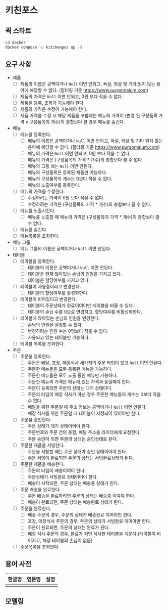 # 키친포스

## 퀵 스타트

```sh
cd docker
docker compose -p kitchenpos up -d
```

## 요구 사항

- 제품
  - [ ] 제품의 이름은 공백이거나 `Null` 이면 안되고, 욕설, 외설 및 기타 원치 않는 용어에 해당할 수 없다. (필터링 기준 https://www.purgomalum.com)
  - [ ] 제품의 가격은 `Null` 이면 안되고, 0원 보다 작을 수 없다.
  - [ ] 제품을 등록, 조회가 가능해야 한다.
  - [ ] 제품의 가격은 수정이 가능해야 한다.
  - [ ] 제품 가격을 수정 시 해당 제품을 포함하는 메뉴의 가격이 (변경 된 구성품목 가격 x 구성품목의 개수)의 총합보다 클 경우 메뉴를 숨긴다.
- 메뉴
  - [ ] 메뉴를 등록한다.
    - [ ] 메뉴의 이름은 공백이거나 `Null` 이면 안되고, 욕설, 외설 및 기타 원치 않는 용어에 해당할 수 없다. (필터링 기준 https://www.purgomalum.com)
    - [ ] 메뉴의 가격은 `Null` 이면 안되고, 0원 보다 작을 수 없다.
    - [ ] 메뉴의 가격은 (구성품목의 가격 * 개수)의 총합보다 클 수 없다.
    - [ ] 메뉴의 그룹 Id는 `Null` 이면 안된다.
    - [ ] 메뉴의 구성품목은 등록된 제품만 가능하다.
    - [ ] 메뉴의 구성품목의 개수는 0보다 작을 수 없다.
    - [ ] 메뉴의 노출여부를 등록한다.
  - [ ] 메뉴의 가격을 수정한다.
    - [ ] 수정하려는 가격이 0원 보다 작을 수 없다.
    - [ ] 수정하려는 가격은 (구성품목의 가격 * 개수)의 총합보다 클 수 없다.
  - [ ] 메뉴를 노출시킨다.
    - [ ] 메뉴를 노출할 때 메뉴의 가격은 (구성품목의 가격 * 개수)의 총합보다 클 수 없다.
  - [ ] 메뉴를 숨긴다.
  - [ ] 메뉴목록을 조회한다.
- 메뉴 그룹
  - [ ] 메뉴 그룹의 이름은 공백이거나 `Null` 이면 안된다.
- 테이블
  - [ ] 테이블을 등록한다.
    - [ ] 테이블의 이름은 공백이거나 `Null` 이면 안된다.
    - [ ] 테이블은 현재 앉아있는 손님의 인원을 가지고 있다.
    - [ ] 테이블은 할당여부를 가지고 있다.
  - [ ] 테이블이 사용중이라고 변경한다.
    - [ ] 테이블의 할당여부를 활성화한다.
  - [ ] 테이블이 비어있다고 변경한다.
    - [ ] 테이블의 주문상태가 완료이여야만 테이블을 비울 수 있다.
    - [ ] 테이블의 손님 수를 0으로 변경하고, 할당여부를 비활성화한다.
  - [ ] 테이블에 앉아있는 손님의 인원을 변경한다.
    - [ ] 손님의 인원을 설정할 수 있다.
    - [ ] 변경하려는 인원 수는 0명보다 작을 수 없다.
    - [ ] 사용되고 있는 테이블만 가능하다.
  - [ ] 테이블 목록을 조회한다.
- 주문
  - [ ] 주문을 등록한다.
    - [ ] 주문은 배달, 포장, 매장식사 세가지의 주문 타입이 있고 `Null` 이면 안된다.
    - [ ] 주문한 메뉴들은 모두 등록된 메뉴만 가능하다.
    - [ ] 주문한 메뉴들은 모두 노출 중인 메뉴만 가능하다.
    - [ ] 주문한 메뉴의 가격은 메뉴에 있는 가격과 동일해야 한다.
    - [ ] 주문이 등록되면 주문의 상태는 대기 상태이다.
    - [ ] 주문의 타입이 매장 식사가 아닌 경우 주문한 메뉴들의 개수는 0보다 작을 수 없다.
    - [ ] 배달을 위한 주문일 때 주소 정보는 공백이거나 `Null` 이면 안된다.
    - [ ] 매장 식사를 위한 주문일 때 테이블이 지정되어 있어야만 한다.
  - [ ] 주문을 승인한다.
    - [ ] 주문 상태가 대기 상태이어야 한다.
    - [ ] 주문번호와 주문 건의 총합, 배달 주소를 라이더에게 요청한다.
    - [ ] 주문 승인이 되면 주문의 상태는 승인상태로 된다.
  - [ ] 주문한 제품을 서빙한다.
    - [ ] 주문을 서빙할 때는 주문 상태가 승인 상태이어야 한다.
    - [ ] 주문 서빙이 완료되면 주문의 상태는 서빙완료상태가 된다.
  - [ ] 주문한 제품을 배송한다.
    - [ ] 주문의 타입이 배송이여야 한다.
    - [ ] 주문상태가 서빙완료 상태이어야 한다.
    - [ ] 배송이 시작되면, 주문 상태는 배송중 상태가 된다.
  - [ ] 주문 배송을 완료한다.
    - [ ] 주문 배송을 완료하려면 주문의 상태는 배송중 이여야 한다.
    - [ ] 배송이 완료되면, 주문 상태는 배송완료 상태가 된다.
  - [ ] 주문을 완료한다.
    - [ ] 배송 주문의 경우, 주문의 상태가 배송완료 이어야만 한다.
    - [ ] 포장, 매장식사 주문의 경우, 주문의 상태가 서빙완료 이여야만 한다.
    - [ ] 주문이 완료되면, 주문의 상태는 완료가 된다.
    - [ ] 매장 식사 주문의 경우, 완료가 되면 식사한 테이블을 치운다.(테이블이 비어지고, 해당 테이블의 손님이 없음)
  - [ ] 주문목록을 조회한다.

## 용어 사전

| 한글명 | 영문명 | 설명 |
| --- | --- | --- |
|  |  |  |

## 모델링
